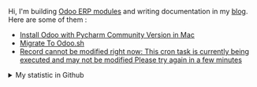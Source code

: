 Hi, I'm building [Odoo ERP modules](https://apps.odoo.com/apps/browse?repo_maintainer_id=276647) and writing documentation in my [blog](https://blog.altela.net). Here are some of them :
<!-- BLOG-POST-LIST:START -->
- [Install Odoo with Pycharm Community Version in Mac](https://blog.altela.net/2023/01/install-odoo-with-pycharm-community.html)
- [Migrate To Odoo.sh](https://blog.altela.net/2023/01/migrate-to-odoosh.html)
- [Record cannot be modified right now: This cron task is currently being executed and may not be modified Please try again in a few minutes](https://blog.altela.net/2023/01/record-cannot-be-modified-right-now.html)
<!-- BLOG-POST-LIST:END -->


<details>
    <summary>My statistic in Github</summary>
<div>

<img height="154" src="https://github-readme-stats.vercel.app/api?username=altela&count_private=true&theme=github_dark&hide_border=true&show_icons=true&include_all_commits=true&hide_rank=false&custom_title=Activity%20On%20GitHub" />
  
<img height="154" src="https://github-readme-stats.vercel.app/api/top-langs/?username=altela&layout=compact&theme=github_dark&&langs_count=10&hide_border=true&custom_title=Repository's%20Composition%20Languages" />
</div>
    
<!--START_SECTION:waka-->

```text
Python             13 hrs 23 mins  ███████████████████▓░░░░░   78.67 %
XML                1 hr 8 mins     █▓░░░░░░░░░░░░░░░░░░░░░░░   06.75 %
SCSS               1 hr 4 mins     █▓░░░░░░░░░░░░░░░░░░░░░░░   06.31 %
HTML               32 mins         ▓░░░░░░░░░░░░░░░░░░░░░░░░   03.14 %
Text               27 mins         ▓░░░░░░░░░░░░░░░░░░░░░░░░   02.68 %
textmate           12 mins         ▒░░░░░░░░░░░░░░░░░░░░░░░░   01.22 %
```

<!--END_SECTION:waka-->

</details>

<!-- Waka documentation : https://medium.com/@JakenH/show-off-your-coding-stats-on-your-github-profile-using-wakatime-ce3ceb1063b5 -->
